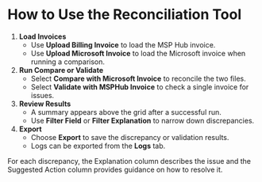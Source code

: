 # How to Use the Reconciliation Tool

1. **Load Invoices**
   - Use **Upload Billing Invoice** to load the MSP Hub invoice.
   - Use **Upload Microsoft Invoice** to load the Microsoft invoice when running a comparison.
2. **Run Compare or Validate**
   - Select **Compare with Microsoft Invoice** to reconcile the two files.
   - Select **Validate with MSPHub Invoice** to check a single invoice for issues.
3. **Review Results**
   - A summary appears above the grid after a successful run.
   - Use **Filter Field** or **Filter Explanation** to narrow down discrepancies.
4. **Export**
   - Choose **Export** to save the discrepancy or validation results.
   - Logs can be exported from the **Logs** tab.

For each discrepancy, the Explanation column describes the issue and the Suggested Action column provides guidance on how to resolve it.
